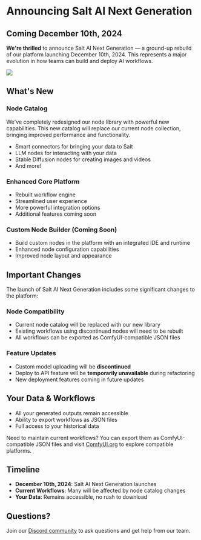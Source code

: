 # Announcing Salt AI Next Generation

Coming December 10th, 2024
---
**We're thrilled** to announce Salt AI Next Generation — a ground-up rebuild of our platform launching December 10th, 2024. This represents a major evolution in how teams can build and deploy AI workflows.

<img src="/images/announcement.jpg" class='rounded-lg'>


## What's New

### Node Catalog

We've completely redesigned our node library with powerful new capabilities. This new catalog will replace our current node collection, bringing improved performance and functionality.

- Smart connectors for bringing your data to Salt
- LLM nodes for interacting with your data
- Stable Diffusion nodes for creating images and videos
- And more!

### Enhanced Core Platform
- Rebuilt workflow engine
- Streamlined user experience
- More powerful integration options
- Additional features coming soon

### Custom Node Builder (Coming Soon)
- Build custom nodes in the platform with an integrated IDE and runtime
- Enhanced node configuration capabilities
- Improved node layout and appearance


## Important Changes

The launch of Salt AI Next Generation includes some significant changes to the platform:

### Node Compatibility
- Current node catalog will be replaced with our new library
- Existing workflows using discontinued nodes will need to be rebuilt
- All workflows can be exported as ComfyUI-compatible JSON files

### Feature Updates
<!-- add ad warning -->
- Custom model uploading will be **discontinued**
- Deploy to API feature will be **temporarily unavailable** during refactoring
- New deployment features coming in future updates

## Your Data & Workflows

- All your generated outputs remain accessible
- Ability to export workflows as JSON files
- Full access to your historical data

Need to maintain current workflows? You can export them as ComfyUI-compatible JSON files and visit [ComfyUI.org](https://comfy.org) to explore compatible platforms.

## Timeline

- **December 10th, 2024**: Salt AI Next Generation launches
- **Current Workflows**: Many will be affected by node catalog changes
- **Your Data**: Remains accessible, no rush to download

## Questions?

Join our [Discord community](https://discord.gg/salt) to ask questions and get help from our team.

